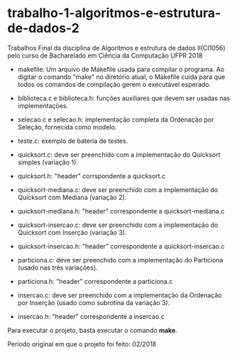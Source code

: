 # trabalho-1-algoritmos-e-estrutura-de-dados-2
Trabalhos Final da disciplina de Algoritmos e estrutura de dados II(CI1056) pelo curso de Bacharelado em Ciência da Computação UFPR 2018

- makefile: Um arquivo de Makefile  usada para compilar o programa. Ao digitar o comando  "make" no diretório atual, o  Makefile cuida para que todos os comandos de compilação gerem o executável esperado.

- biblioteca.c e biblioteca.h: funções auxiliares que devem ser usadas nas implementações.

- selecao.c  e  selecao.h:  implementação completa  da  Ordenação  por Seleção, fornecida como modelo.

- teste.c: exemplo de bateria de testes.

- quicksort.c: deve ser preenchido com a implementação do Quicksort simples (variação 1).

- quicksort.h: "header" corrspondente a quicksort.c

- quicksort-mediana.c:  deve ser preenchido com  a implementação do Quicksort com Mediana (variação 2).

- quicksort-mediana.h: "header" correspondente a quicksort-mediana.c

- quicksort-insercao.c: deve ser  preenchido com a implementação do Quicksort com Inserção (variação 3).

- quicksort-insercao.h: "header" correspondente a quicksort-insercao.c

- particiona.c:  deve  ser  preenchido  com  a  implementação  do Particiona (usado nas três variações).

- particiona.h: "header" correspondente a particiona.c

- insercao.c: deve ser preenchido com a implementação da Ordenação por Inserção (usado como subrotina da variação 3).

- insercao.h: "header" correspondente a insercao.c

Para executar o projeto, basta executar o comando **make**.

Período original em que o projeto foi feito: 02/2018
